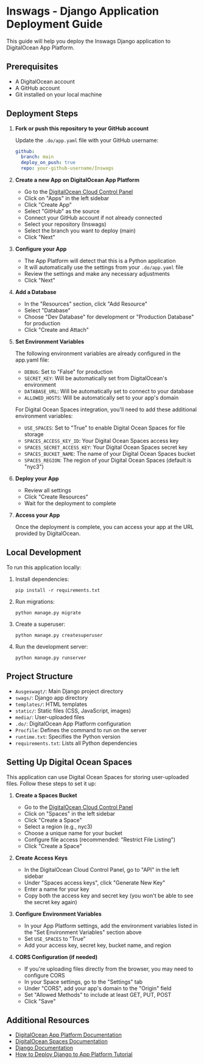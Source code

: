# Inswags - Django Application Deployment Guide

This guide will help you deploy the Inswags Django application to DigitalOcean App Platform.

## Prerequisites

- A DigitalOcean account
- A GitHub account
- Git installed on your local machine

## Deployment Steps

1. **Fork or push this repository to your GitHub account**

   Update the `.do/app.yaml` file with your GitHub username:
   ```yaml
   github:
     branch: main
     deploy_on_push: true
     repo: your-github-username/Inswags
   ```

2. **Create a new App on DigitalOcean App Platform**

   - Go to the [DigitalOcean Cloud Control Panel](https://cloud.digitalocean.com/)
   - Click on "Apps" in the left sidebar
   - Click "Create App"
   - Select "GitHub" as the source
   - Connect your GitHub account if not already connected
   - Select your repository (Inswags)
   - Select the branch you want to deploy (main)
   - Click "Next"

3. **Configure your App**

   - The App Platform will detect that this is a Python application
   - It will automatically use the settings from your `.do/app.yaml` file
   - Review the settings and make any necessary adjustments
   - Click "Next"

4. **Add a Database**

   - In the "Resources" section, click "Add Resource"
   - Select "Database"
   - Choose "Dev Database" for development or "Production Database" for production
   - Click "Create and Attach"

5. **Set Environment Variables**

   The following environment variables are already configured in the app.yaml file:
   - `DEBUG`: Set to "False" for production
   - `SECRET_KEY`: Will be automatically set from DigitalOcean's environment
   - `DATABASE_URL`: Will be automatically set to connect to your database
   - `ALLOWED_HOSTS`: Will be automatically set to your app's domain

   For Digital Ocean Spaces integration, you'll need to add these additional environment variables:
   - `USE_SPACES`: Set to "True" to enable Digital Ocean Spaces for file storage
   - `SPACES_ACCESS_KEY_ID`: Your Digital Ocean Spaces access key
   - `SPACES_SECRET_ACCESS_KEY`: Your Digital Ocean Spaces secret key
   - `SPACES_BUCKET_NAME`: The name of your Digital Ocean Spaces bucket
   - `SPACES_REGION`: The region of your Digital Ocean Spaces (default is "nyc3")

6. **Deploy your App**

   - Review all settings
   - Click "Create Resources"
   - Wait for the deployment to complete

7. **Access your App**

   Once the deployment is complete, you can access your app at the URL provided by DigitalOcean.

## Local Development

To run this application locally:

1. Install dependencies:
   ```
   pip install -r requirements.txt
   ```

2. Run migrations:
   ```
   python manage.py migrate
   ```

3. Create a superuser:
   ```
   python manage.py createsuperuser
   ```

4. Run the development server:
   ```
   python manage.py runserver
   ```

## Project Structure

- `Ausgeswagt/`: Main Django project directory
- `swags/`: Django app directory
- `templates/`: HTML templates
- `static/`: Static files (CSS, JavaScript, images)
- `media/`: User-uploaded files
- `.do/`: DigitalOcean App Platform configuration
- `Procfile`: Defines the command to run on the server
- `runtime.txt`: Specifies the Python version
- `requirements.txt`: Lists all Python dependencies

## Setting Up Digital Ocean Spaces

This application can use Digital Ocean Spaces for storing user-uploaded files. Follow these steps to set it up:

1. **Create a Spaces Bucket**
   - Go to the [DigitalOcean Cloud Control Panel](https://cloud.digitalocean.com/)
   - Click on "Spaces" in the left sidebar
   - Click "Create a Space"
   - Select a region (e.g., nyc3)
   - Choose a unique name for your bucket
   - Configure file access (recommended: "Restrict File Listing")
   - Click "Create a Space"

2. **Create Access Keys**
   - In the DigitalOcean Cloud Control Panel, go to "API" in the left sidebar
   - Under "Spaces access keys", click "Generate New Key"
   - Enter a name for your key
   - Copy both the access key and secret key (you won't be able to see the secret key again)

3. **Configure Environment Variables**
   - In your App Platform settings, add the environment variables listed in the "Set Environment Variables" section above
   - Set `USE_SPACES` to "True"
   - Add your access key, secret key, bucket name, and region

4. **CORS Configuration (if needed)**
   - If you're uploading files directly from the browser, you may need to configure CORS
   - In your Space settings, go to the "Settings" tab
   - Under "CORS", add your app's domain to the "Origin" field
   - Set "Allowed Methods" to include at least GET, PUT, POST
   - Click "Save"

## Additional Resources

- [DigitalOcean App Platform Documentation](https://docs.digitalocean.com/products/app-platform/)
- [DigitalOcean Spaces Documentation](https://docs.digitalocean.com/products/spaces/)
- [Django Documentation](https://docs.djangoproject.com/)
- [How to Deploy Django to App Platform Tutorial](https://www.digitalocean.com/community/tutorials/how-to-deploy-django-to-app-platform)
